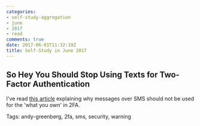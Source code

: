 ```yaml
---
categories:
- self-study-aggregation
- june
- 2017
- read
comments: true
date: 2017-06-01T11:32:19Z
title: Self-Study in June 2017 
---
```


## So Hey You Should Stop Using Texts for Two-Factor Authentication

I've read [this article][sms-2fa] explaining why messages over SMS should not be used for the 'what you own' in 2FA.

Tags: andy-greenberg, 2fa, sms, security, warning

[sms-2fa]: https://www.wired.com/2016/06/hey-stop-using-texts-two-factor-authentication/

